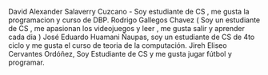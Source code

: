 David Alexander Salaverry Cuzcano - Soy estudiante de CS , me gusta la programacion y curso de DBP.
Rodrigo Gallegos Chavez ( Soy un estudiante de CS , me apasionan los videojuegos y leer , me gusta salir y aprender cada dia )
José Eduardo Huamani Ñaupas, soy un estudiante de CS de 4to ciclo y me gusta el curso de teoria de la computación.
Jireh Eliseo Cervantes Ordóñez, Soy Estudiante de CS y me gusta jugar fútbol y programar.

